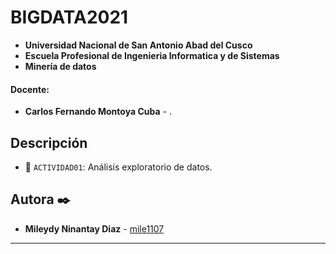 # BIGDATA2021
- **Universidad Nacional de San Antonio Abad del Cusco**
- **Escuela Profesional de Ingenieria Informatica y de Sistemas**
- **Minería de datos**
#### Docente:
- **Carlos Fernando Montoya Cuba** - []().

## Descripción 

- 📁 `ACTIVIDAD01`: Análisis exploratorio de datos.


## Autora ✒️
* **Mileydy Ninantay Diaz** - [mile1107](https://github.com/mile1107)
---